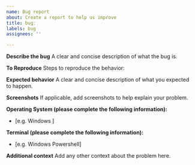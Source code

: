 ```yaml
---
name: Bug report
about: Create a report to help us improve
title: bug: 
labels: bug
assignees: ''

---
```


**Describe the bug**
A clear and concise description of what the bug is.

**To Reproduce**
Steps to reproduce the behavior:

**Expected behavior**
A clear and concise description of what you expected to happen.

**Screenshots**
If applicable, add screenshots to help explain your problem.

**Operating System (please complete the following information):**
 - [e.g. Windows ]


**Terminal (please complete the following information):**
 - [e.g. Windows Powershell]

**Additional context**
Add any other context about the problem here.
